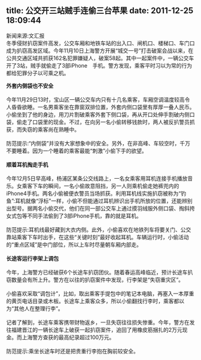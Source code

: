 title: 公交开三站贼手连偷三台苹果
date: 2011-12-25 18:09:44
---

<p style="margin-top:0px;margin-bottom:1em;padding-top:0px;padding-right:0px;padding-bottom:0px;padding-left:0px;">
	新闻来源:文汇报<br style="margin-top:0px;margin-right:0px;margin-bottom:0px;margin-left:0px;padding-top:0px;padding-right:0px;padding-bottom:0px;padding-left:0px;" />
冬季侵财扒窃案件高发，公交车厢和地铁车站的出入口、闸机口、楼梯口、车门口成为扒窃高发区域。今年11月10日上海警方开展“城交一号”打击破案会战以来，在公共交通区域共抓获162名犯罪嫌疑人，破案58起。其中一起案件中，一辆公交车开了3站，贼手就偷走了3部iPhone　手机。警方发现，乘客平时习以为常的行为都给犯罪分子以可乘之机。
</p>
<p style="margin-top:0px;margin-bottom:1em;padding-top:0px;padding-right:0px;padding-bottom:0px;padding-left:0px;">
	<span style="margin-top:0px;margin-right:0px;margin-bottom:0px;margin-left:0px;padding-top:0px;padding-right:0px;padding-bottom:0px;padding-left:0px;font-weight:bold;"> </span><span style="margin-top:0px;margin-right:0px;margin-bottom:0px;margin-left:0px;padding-top:0px;padding-right:0px;padding-bottom:0px;padding-left:0px;font-weight:bold;">外套内侧袋也不安全&nbsp;</span><br style="margin-top:0px;margin-right:0px;margin-bottom:0px;margin-left:0px;padding-top:0px;padding-right:0px;padding-bottom:0px;padding-left:0px;" />
<br style="margin-top:0px;margin-right:0px;margin-bottom:0px;margin-left:0px;padding-top:0px;padding-right:0px;padding-bottom:0px;padding-left:0px;" />
今年11月29日13时，宝山区一辆公交车内只有十几名乘客，车厢空调温度较高令人昏昏欲睡。一名男乘客坐在靠窗双排位置，外套内侧口袋里有厚厚一叠人民币。小偷坐到了他的身边，用刀片割破乘客外套下侧口袋，再从开口处伸手割破内侧口袋，偷走了口袋里的现金。不过，在向另一名小偷转移钱款时，两人被反扒警员抓获，而失窃的乘客尚在熟睡中。&nbsp;<br style="margin-top:0px;margin-right:0px;margin-bottom:0px;margin-left:0px;padding-top:0px;padding-right:0px;padding-bottom:0px;padding-left:0px;" />
<br style="margin-top:0px;margin-right:0px;margin-bottom:0px;margin-left:0px;padding-top:0px;padding-right:0px;padding-bottom:0px;padding-left:0px;" />
防范提示:“内侧袋”并没有大家想象中的安全。另外，在非高峰、车较空时，千万不要睡着。因为一个睡着的乘客最能“刺激”小偷下手的欲望。&nbsp;<br style="margin-top:0px;margin-right:0px;margin-bottom:0px;margin-left:0px;padding-top:0px;padding-right:0px;padding-bottom:0px;padding-left:0px;" />
<br style="margin-top:0px;margin-right:0px;margin-bottom:0px;margin-left:0px;padding-top:0px;padding-right:0px;padding-bottom:0px;padding-left:0px;" />
<span style="margin-top:0px;margin-right:0px;margin-bottom:0px;margin-left:0px;padding-top:0px;padding-right:0px;padding-bottom:0px;padding-left:0px;font-weight:bold;"> 顺着耳机掏走手机&nbsp;</span><br style="margin-top:0px;margin-right:0px;margin-bottom:0px;margin-left:0px;padding-top:0px;padding-right:0px;padding-bottom:0px;padding-left:0px;" />
<br style="margin-top:0px;margin-right:0px;margin-bottom:0px;margin-left:0px;padding-top:0px;padding-right:0px;padding-bottom:0px;padding-left:0px;" />
今年12月5日早高峰，杨浦区某条公交线路上，一名女乘客用耳机连接手机播放音乐。女乘客下车的瞬间，一名小偷故意阻挡，另一人则乘机偷走她裤兜内的iPhone4手机。两名小偷被便衣警员当场抓获。利用耳机线实施扒窃被称为“钓鱼”:耳机就像“浮标”一样，小偷不但能通过耳机辨识出手机所放的位置，还能辨别出型号。据两名小偷交代，他们在同一部公交车上通过摸羽绒服外侧口袋、掏斜挎女式包等不同手法偷到了3部iPhone手机，靠的就是耳机。&nbsp;<br style="margin-top:0px;margin-right:0px;margin-bottom:0px;margin-left:0px;padding-top:0px;padding-right:0px;padding-bottom:0px;padding-left:0px;" />
<br style="margin-top:0px;margin-right:0px;margin-bottom:0px;margin-left:0px;padding-top:0px;padding-right:0px;padding-bottom:0px;padding-left:0px;" />
防范提示:耳机线最好藏到大衣内侧。此外，小偷喜欢在地铁列车将要关门、公交靠站乘客下车时出手，在这些“关键时刻”最好收起耳机。车辆运行时，小偷活动的“重点区域”是中门部位，所以上车时尽量朝车厢内部走。&nbsp;<br style="margin-top:0px;margin-right:0px;margin-bottom:0px;margin-left:0px;padding-top:0px;padding-right:0px;padding-bottom:0px;padding-left:0px;" />
<br style="margin-top:0px;margin-right:0px;margin-bottom:0px;margin-left:0px;padding-top:0px;padding-right:0px;padding-bottom:0px;padding-left:0px;" />
<span style="margin-top:0px;margin-right:0px;margin-bottom:0px;margin-left:0px;padding-top:0px;padding-right:0px;padding-bottom:0px;padding-left:0px;font-weight:bold;"> 长途客运行李架上调包&nbsp;</span><br style="margin-top:0px;margin-right:0px;margin-bottom:0px;margin-left:0px;padding-top:0px;padding-right:0px;padding-bottom:0px;padding-left:0px;" />
<br style="margin-top:0px;margin-right:0px;margin-bottom:0px;margin-left:0px;padding-top:0px;padding-right:0px;padding-bottom:0px;padding-left:0px;" />
今年，上海警方已经破获6个长途车扒窃团伙。随着春运高峰临近，预计长途车扒窃数量会有所上升。警方在以往的扒窃案件中发现，行李架是“失窃重灾区”。&nbsp;<br style="margin-top:0px;margin-right:0px;margin-bottom:0px;margin-left:0px;padding-top:0px;padding-right:0px;padding-bottom:0px;padding-left:0px;" />
<br style="margin-top:0px;margin-right:0px;margin-bottom:0px;margin-left:0px;padding-top:0px;padding-right:0px;padding-bottom:0px;padding-left:0px;" />
小偷喜欢采取“调包计”，比如，取出乘客手提包中的笔记本电脑，再塞入一本厚重的黄页电话目录或木板。长途车上乘客众多，所以小偷翻找行李时，乘客都以为“其他人在整理行李”。&nbsp;<br style="margin-top:0px;margin-right:0px;margin-bottom:0px;margin-left:0px;padding-top:0px;padding-right:0px;padding-bottom:0px;padding-left:0px;" />
<br style="margin-top:0px;margin-right:0px;margin-bottom:0px;margin-left:0px;padding-top:0px;padding-right:0px;padding-bottom:0px;padding-left:0px;" />
记者了解到，长途车乘客携带财物返乡，一旦失窃往往损失惨重。今年，警方在发往福建晋江的一辆长途车上破获一起扒窃案件，追回了用橡皮筋捆扎的2万元现金。而上海警方查获的最高纪录超过100万元。&nbsp;<br style="margin-top:0px;margin-right:0px;margin-bottom:0px;margin-left:0px;padding-top:0px;padding-right:0px;padding-bottom:0px;padding-left:0px;" />
<br style="margin-top:0px;margin-right:0px;margin-bottom:0px;margin-left:0px;padding-top:0px;padding-right:0px;padding-bottom:0px;padding-left:0px;" />
防范提示:乘坐长途车时还是把贵重行李抱在胸前较安全。
</p>